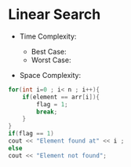 # Linear Search

- Time Complexity:
    - Best Case:
    - Worst Case:

- Space Complexity:  

```c++
for(int i=0 ; i< n ; i++){
    if(element == arr[i]){
        flag = 1;
        break;
    }
}
if(flag == 1)
cout << "Element found at" << i ; 
else
cout << "Element not found"; 
```